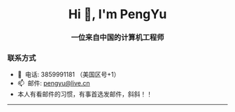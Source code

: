 <h1 align="center">Hi 👋, I'm PengYu</h1>
<h3 align="center">一位来自中国的计算机工程师</h3>

### 联系方式

- 💬&nbsp;&nbsp;电话: 3859991181 （美国区号+1）
- 📫&nbsp;&nbsp;邮件: pengyu@live.cn
- 本人有看邮件的习惯，有事首选发邮件，斜斜！！

---

